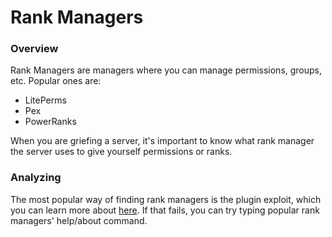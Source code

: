 # Rank Managers

### Overview
Rank Managers are managers where you can manage permissions, groups, etc.
Popular ones are:
* LitePerms
* Pex
* PowerRanks

When you are griefing a server, it's important to know what rank manager the server uses to give yourself permissions or ranks.

### Analyzing
The most popular way of finding rank managers is the plugin exploit, which you can learn more about [here](https://github.com/NexTre-dev/Minecraft-Server-Griefing/blob/main/English/Discovery/Plugins.md).
If that fails, you can try typing popular rank managers' help/about command.
